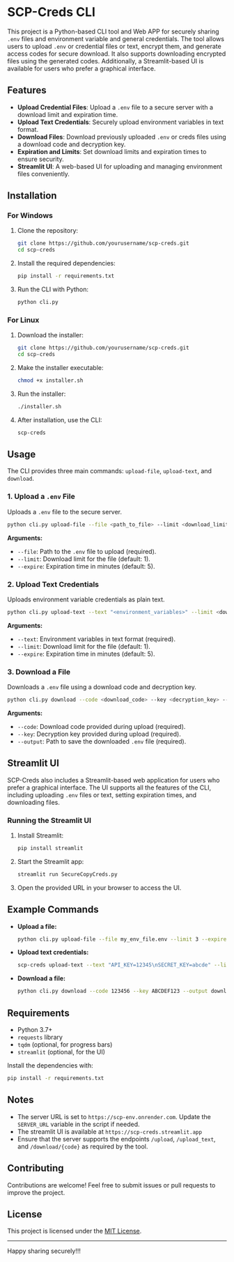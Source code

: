 # SCP-Creds CLI

This project is a Python-based CLI tool and Web APP for securely sharing `.env` files and environment variable and general credentials. The tool allows users to upload `.env` or credential files or text, encrypt them, and generate access codes for secure download. It also supports downloading encrypted files using the generated codes. Additionally, a Streamlit-based UI is available for users who prefer a graphical interface.

## Features
- **Upload Credential Files**: Upload a `.env` file to a secure server with a download limit and expiration time.
- **Upload Text Credentials**: Securely upload environment variables in text format.
- **Download Files**: Download previously uploaded `.env` or creds files using a download code and decryption key.
- **Expiration and Limits**: Set download limits and expiration times to ensure security.
- **Streamlit UI**: A web-based UI for uploading and managing environment files conveniently.

## Installation

### For Windows
1. Clone the repository:
   ```bash
   git clone https://github.com/yourusername/scp-creds.git
   cd scp-creds
   ```
2. Install the required dependencies:
   ```bash
   pip install -r requirements.txt
   ```
3. Run the CLI with Python:
   ```bash
   python cli.py
   ```

### For Linux
1. Download the installer:
   ```bash
   git clone https://github.com/yourusername/scp-creds.git
   cd scp-creds
   ```
2. Make the installer executable:
   ```bash
   chmod +x installer.sh
   ```
3. Run the installer:
   ```bash
   ./installer.sh
   ```
4. After installation, use the CLI:
   ```bash
   scp-creds
   ```

## Usage
The CLI provides three main commands: `upload-file`, `upload-text`, and `download`.

### 1. Upload a `.env` File
Uploads a `.env` file to the secure server.
```bash
python cli.py upload-file --file <path_to_file> --limit <download_limit> --expire <expiration_time>
```
**Arguments:**
- `--file`: Path to the `.env` file to upload (required).
- `--limit`: Download limit for the file (default: 1).
- `--expire`: Expiration time in minutes (default: 5).

### 2. Upload Text Credentials
Uploads environment variable credentials as plain text.
```bash
python cli.py upload-text --text "<environment_variables>" --limit <download_limit> --expire <expiration_time>
```
**Arguments:**
- `--text`: Environment variables in text format (required).
- `--limit`: Download limit for the file (default: 1).
- `--expire`: Expiration time in minutes (default: 5).

### 3. Download a File
Downloads a `.env` file using a download code and decryption key.
```bash
python cli.py download --code <download_code> --key <decryption_key> --output <output_path>
```
**Arguments:**
- `--code`: Download code provided during upload (required).
- `--key`: Decryption key provided during upload (required).
- `--output`: Path to save the downloaded `.env` file (required).

## Streamlit UI
SCP-Creds also includes a Streamlit-based web application for users who prefer a graphical interface. The UI supports all the features of the CLI, including uploading `.env` files or text, setting expiration times, and downloading files.

### Running the Streamlit UI
1. Install Streamlit:
   ```bash
   pip install streamlit
   ```
2. Start the Streamlit app:
   ```bash
   streamlit run SecureCopyCreds.py
   ```
3. Open the provided URL in your browser to access the UI.

## Example Commands
- **Upload a file:**
  ```bash
  python cli.py upload-file --file my_env_file.env --limit 3 --expire 10
  ```
- **Upload text credentials:**
  ```bash
  scp-creds upload-text --text "API_KEY=12345\nSECRET_KEY=abcde" --limit 5 --expire 15
  ```
- **Download a file:**
  ```bash
  python cli.py download --code 123456 --key ABCDEF123 --output downloaded.env
  ```

## Requirements
- Python 3.7+
- `requests` library
- `tqdm` (optional, for progress bars)
- `streamlit` (optional, for the UI)

Install the dependencies with:
```bash
pip install -r requirements.txt
```

## Notes
- The server URL is set to `https://scp-env.onrender.com`. Update the `SERVER_URL` variable in the script if needed.
- The streamlit UI is available at `https://scp-creds.streamlit.app`
- Ensure that the server supports the endpoints `/upload`, `/upload_text`, and `/download/{code}` as required by the tool.

## Contributing
Contributions are welcome! Feel free to submit issues or pull requests to improve the project.

## License
This project is licensed under the [MIT License](LICENSE).

---

Happy sharing securely!!!

